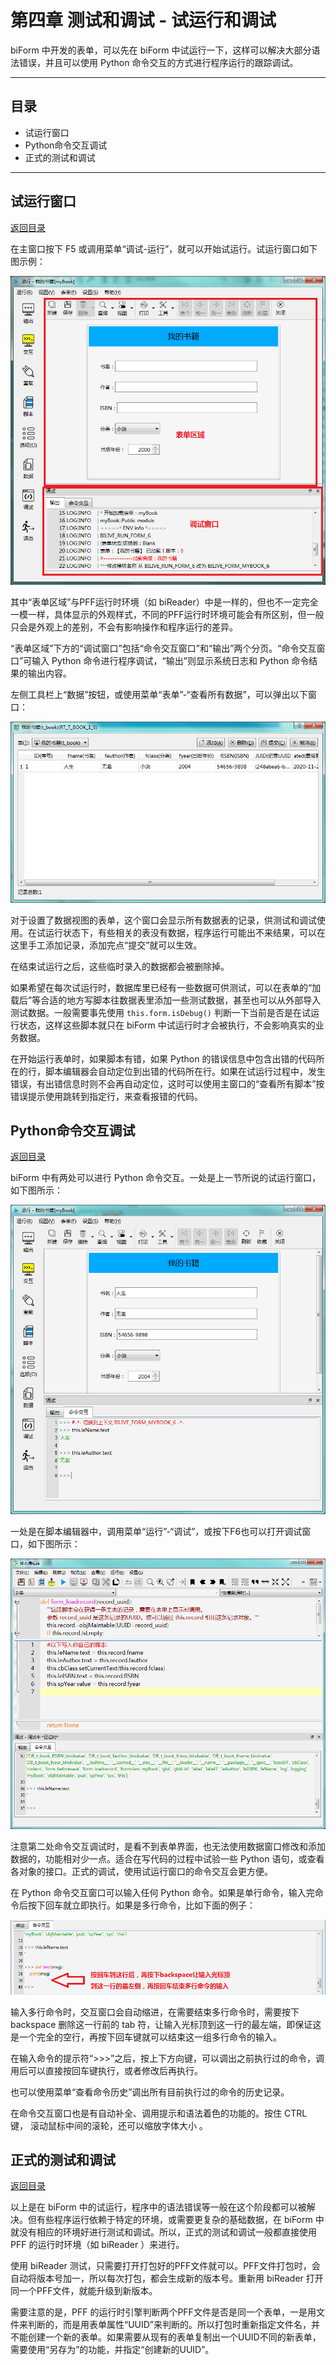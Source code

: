 # 第四章 测试和调试 - 试运行和调试

biForm 中开发的表单，可以先在 biForm 中试运行一下，这样可以解决大部分语法错误，并且可以使用 Python 命令交互的方式进行程序运行的跟踪调试。

---

<h2 id=category>目录</h2>

- 试运行窗口
- Python命令交互调试
- 正式的测试和调试

---

## 试运行窗口

[返回目录](#category)

在主窗口按下 F5 或调用菜单“调试-运行”，就可以开始试运行。试运行窗口如下图示例：

![run](4-2-01.png)

其中“表单区域”与PFF运行时环境（如 biReader）中是一样的，但也不一定完全一模一样，具体显示的外观样式，不同的PFF运行时环境可能会有所区别，但一般只会是外观上的差别，不会有影响操作和程序运行的差异。

“表单区域”下方的“调试窗口”包括“命令交互窗口”和“输出”两个分页。“命令交互窗口”可输入  Python 命令进行程序调试，“输出”则显示系统日志和 Python 命令结果的输出内容。

左侧工具栏上“数据”按钮，或使用菜单“表单”-“查看所有数据”，可以弹出以下窗口：

![data](4-2-02.png)

对于设置了数据视图的表单，这个窗口会显示所有数据表的记录，供测试和调试使用。在试运行状态下，有些相关的表没有数据，程序运行可能出不来结果，可以在这里手工添加记录，添加完点“提交”就可以生效。

在结束试运行之后，这些临时录入的数据都会被删除掉。

如果希望在每次试运行时，数据库里已经有一些数据可供测试，可以在表单的“加载后”等合适的地方写脚本往数据表里添加一些测试数据，甚至也可以从外部导入测试数据。一般需要事先使用 ```this.form.isDebug()``` 判断一下当前是否是在试运行状态，这样这些脚本就只在 biForm 中试运行时才会被执行，不会影响真实的业务数据。

在开始运行表单时，如果脚本有错，如果 Python 的错误信息中包含出错的代码所在的行，脚本编辑器会自动定位到出错的代码所在行。如果在试运行过程中，发生错误，有出错信息时则不会再自动定位，这时可以使用主窗口的“查看所有脚本”按错误提示使用跳转到指定行，来查看报错的代码。

## Python命令交互调试

[返回目录](#category)

biForm 中有两处可以进行 Python 命令交互。一处是上一节所说的试运行窗口，如下图所示：

![console](4-2-03.png)

一处是在脚本编辑器中，调用菜单“运行”-“调试”，或按下F6也可以打开调试窗口，如下图所示：

![console_script](4-2-04.png)

注意第二处命令交互调试时，是看不到表单界面，也无法使用数据窗口修改和添加数据的，功能相对少一点。适合在写代码的过程中试验一些 Python 语句，或查看各对象的接口。正式的调试，使用试运行窗口的命令交互会更方便。

在 Python 命令交互窗口可以输入任何 Python 命令。如果是单行命令，输入完命令后按下回车就立即执行。如果是多行命令，比如下面的例子：

![command](4-2-05.png)

输入多行命令时，交互窗口会自动缩进，在需要结束多行命令时，需要按下 backspace 删除这一行前的 tab 符，让输入光标顶到这一行的最左端，即保证这是一个完全的空行，再按下回车键就可以结束这一组多行命令的输入。

在输入命令的提示符“>>>”之后，按上下方向键，可以调出之前执行过的命令，调用后可以直接按回车键执行，或者修改后再执行。

也可以使用菜单“查看命令历史”调出所有目前执行过的命令的历史记录。

在命令交互窗口也是有自动补全、调用提示和语法着色的功能的。按住 CTRL 键， 滚动鼠标中间的滚轮，还可以缩放字体大小 。

## 正式的测试和调试

[返回目录](#category)

以上是在 biForm 中的试运行，程序中的语法错误等一般在这个阶段都可以被解决。但有些程序运行依赖于特定的环境，或需要更复杂的基础数据，在 biForm 中就没有相应的环境好进行测试和调试。所以，正式的测试和调试一般都直接使用 PFF 的运行时环境（如 biReader ）来进行。

使用 biReader 测试，只需要打开打包好的PFF文件就可以。PFF文件打包时，会自动将版本号加一，所以每次打包，都会生成新的版本号。重新用 biReader 打开同一个PFF文件，就能升级到新版本。

需要注意的是，PFF 的运行时引擎判断两个PFF文件是否是同一个表单，一是用文件来判断的，而是用表单属性“UUID”来判断的。所以打包时重新指定文件名，并不能创建一个新的表单。如果需要从现有的表单复制出一个UUID不同的新表单，需要使用“另存为”的功能，并指定“创建新的UUID”。
